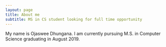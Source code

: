```yaml
---
layout: page
title: About me
subtitle: MS in CS student looking for full time opportunity
---
```


My name is Ojaswee Dhungana. I am currently pursuing M.S. in Computer Science graduating in August 2019.   


